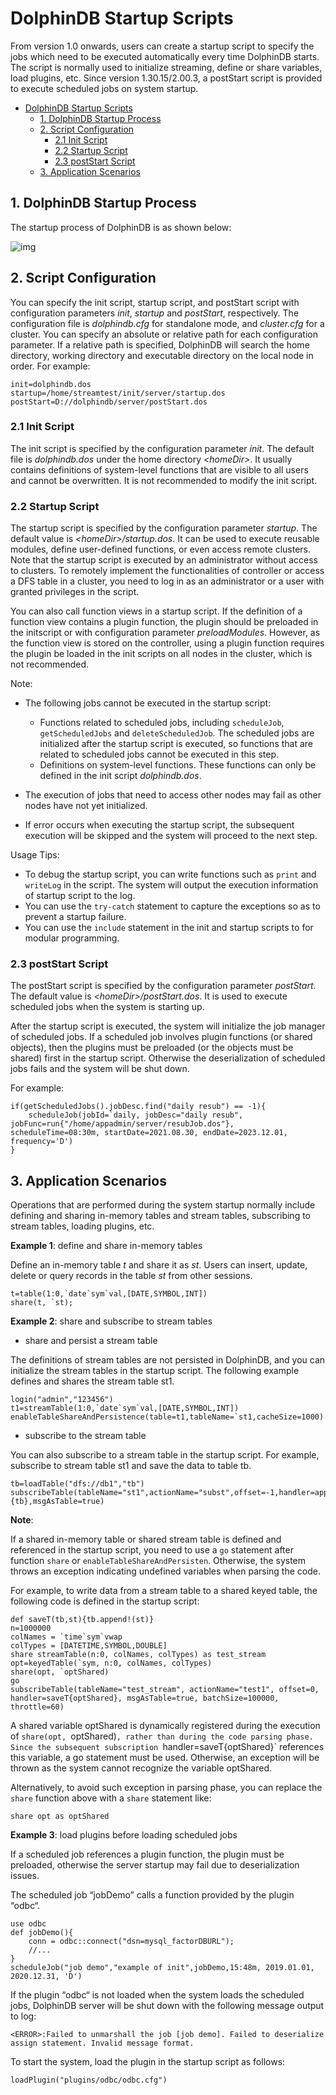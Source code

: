 # DolphinDB Startup Scripts

From version 1.0 onwards, users can create a startup script to specify the jobs which need to be executed automatically every time DolphinDB starts. The script is normally used to initialize streaming, define or share variables, load plugins, etc. Since version 1.30.15/2.00.3, a postStart script is provided to execute scheduled jobs on system startup.

- [DolphinDB Startup Scripts](#dolphindb-startup-scripts)
	- [1. DolphinDB Startup Process](#1-dolphindb-startup-process)
	- [2. Script Configuration](#2-script-configuration)
		- [2.1 Init Script](#21-init-script)
		- [2.2 Startup Script](#22-startup-script)
		- [2.3 postStart Script](#23-poststart-script)
	- [3. Application Scenarios](#3-application-scenarios)

## 1. DolphinDB Startup Process

The startup process of DolphinDB is as shown below:

![img](./images/startup.png?raw=true)

## 2. Script Configuration

You can specify the init script, startup script, and postStart script with configuration parameters *init*, *startup* and *postStart*, respectively. The configuration file is *dolphindb.cfg* for standalone mode, and *cluster.cfg* for a cluster. You can specify an absolute or relative path for each configuration parameter. If a relative path is specified, DolphinDB will search the home directory, working directory and executable directory on the local node in order. For example:

```
init=dolphindb.dos
startup=/home/streamtest/init/server/startup.dos
postStart=D://dolphindb/server/postStart.dos
```
 

### 2.1 Init Script

The init script is specified by the configuration parameter *init*. The default file is *dolphindb.dos* under the home directory *\<homeDir>*. It usually contains definitions of system-level functions that are visible to all users and cannot be overwritten. It is not recommended to modify the init script.

 

### 2.2 Startup Script

The startup script is specified by the configuration parameter *startup*. The default value is *\<homeDir>/startup.dos*. It can be used to execute reusable modules, define user-defined functions, or even access remote clusters. Note that the startup script is executed by an administrator without access to clusters. To remotely implement the functionalities of controller or access a DFS table in a cluster, you need to log in as an administrator or a user with granted privileges in the script.

You can also call function views in a startup script. If the definition of a function view contains a plugin function, the plugin should be preloaded in the initscript or with configuration parameter *preloadModules*. However, as the function view is stored on the controller, using a plugin function requires the plugin be loaded in the init scripts on all nodes in the cluster, which is not recommended.

Note:
- The following jobs cannot be executed in the startup script:

  - Functions related to scheduled jobs, including `scheduleJob`, `getScheduledJobs` and `deleteScheduledJob`. The scheduled jobs are initialized after the startup script is executed, so functions that are related to scheduled jobs cannot be executed in this step.
  - Definitions on system-level functions. These functions can only be defined in the init script *dolphindb.dos*. 

- The execution of jobs that need to access other nodes may fail as other nodes have not yet initialized.
- If error occurs when executing the startup script, the subsequent execution will be skipped and the system will proceed to the next step.

Usage Tips:

- To debug the startup script, you can write functions such as `print` and `writeLog` in the script. The system will output the execution information of startup script to the log. 
- You can use the `try-catch` statement to capture the exceptions so as to prevent a startup failure.
- You can use the `include` statement in the init and startup scripts to for modular programming. 

### 2.3 postStart Script

The postStart script is specified by the configuration parameter *postStart*. The default value is *\<homeDir>/postStart.dos*. It is used to execute scheduled jobs when the system is starting up.

After the startup script is executed, the system will initialize the job manager of scheduled jobs. If a scheduled job involves plugin functions (or shared objects), then the plugins must be preloaded (or the objects must be shared) first in the startup script. Otherwise the deserialization of scheduled jobs fails and the system will be shut down.

For example:

```
if(getScheduledJobs().jobDesc.find("daily resub") == -1){
    scheduleJob(jobId=`daily, jobDesc="daily resub", jobFunc=run{"/home/appadmin/server/resubJob.dos"}, scheduleTime=08:30m, startDate=2021.08.30, endDate=2023.12.01, frequency='D')   
} 
```


## 3. Application Scenarios

Operations that are performed during the system startup normally include defining and sharing in-memory tables and stream tables, subscribing to stream tables, loading plugins, etc.

**Example 1**: define and share in-memory tables

Define an in-memory table *t* and share it as *st*. Users can insert, update, delete or query records in the table *st* from other sessions.

```
t=table(1:0,`date`sym`val,[DATE,SYMBOL,INT])
share(t, `st); 
```

**Example 2**: share and subscribe to stream tables

- share and persist a stream table

The definitions of stream tables are not persisted in DolphinDB, and you can initialize the stream tables in the startup script. The following example defines and shares the stream table st1.

```
login("admin","123456")
t1=streamTable(1:0,`date`sym`val,[DATE,SYMBOL,INT])
enableTableShareAndPersistence(table=t1,tableName=`st1,cacheSize=1000)
```

- subscribe to the stream table

You can also subscribe to a stream table in the startup script. For example, subscribe to stream table st1 and save the data to table tb.

```
tb=loadTable("dfs://db1","tb")
subscribeTable(tableName="st1",actionName="subst",offset=-1,handler=append!{tb},msgAsTable=true)
```

**Note**:

If a shared in-memory table or shared stream table is defined and referenced in the startup script, you need to use a `go` statement after function `share` or `enableTableShareAndPersisten`. Otherwise, the system throws an exception indicating undefined variables when parsing the code.

For example, to write data from a stream table to a shared keyed table, the following code is defined in the startup script:

```
def saveT(tb,st){tb.append!(st)}
n=1000000
colNames = `time`sym`vwap
colTypes = [DATETIME,SYMBOL,DOUBLE]
share streamTable(n:0, colNames, colTypes) as test_stream
opt=keyedTable(`sym, n:0, colNames, colTypes)
share(opt, `optShared)
go
subscribeTable(tableName="test_stream", actionName="test1", offset=0, handler=saveT{optShared}, msgAsTable=true, batchSize=100000, throttle=60)
```

A shared variable optShared is dynamically registered during the execution of `share(opt, `optShared)`, rather than during the code parsing phase. Since the subsequent subscription `handler=saveT{optShared}` references this variable, a go statement must be used. Otherwise, an exception will be thrown as the system cannot recognize the variable optShared. 

Alternatively, to avoid such exception in parsing phase, you can replace the `share` function above with a `share` statement like:

```
share opt as optShared
```

**Example 3**: load plugins before loading scheduled jobs

If a scheduled job references a plugin function, the plugin must be preloaded, otherwise the server startup may fail due to deserialization issues. 

The scheduled job “jobDemo” calls a function provided by the plugin “odbc“.

```
use odbc
def jobDemo(){
	conn = odbc::connect("dsn=mysql_factorDBURL");
	//...
}
scheduleJob("job demo","example of init",jobDemo,15:48m, 2019.01.01, 2020.12.31, 'D')
```

If the plugin “odbc“ is not loaded when the system loads the scheduled jobs, DolphinDB server will be shut down with the following message output to log:

```
<ERROR>:Failed to unmarshall the job [job demo]. Failed to deserialize assign statement. Invalid message format.
```

To start the system, load the plugin in the startup script as follows:

```
loadPlugin("plugins/odbc/odbc.cfg")
```

 
